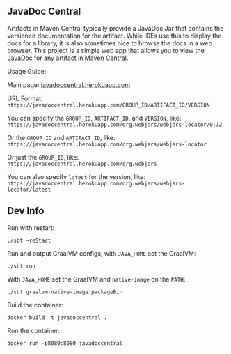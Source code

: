 JavaDoc Central
---------------

Artifacts in Maven Central typically provide a JavaDoc Jar that contains the versioned documentation for the artifact.  While IDEs use this to display the docs for a library, it is also sometimes nice to browse the docs in a web browser.  This project is a simple web app that allows you to view the JavaDoc for any artifact in Maven Central.

Usage Guide:

Main page: [javadoccentral.herokuapp.com](http://javadoccentral.herokuapp.com)

URL Format: `https://javadoccentral.herokuapp.com/GROUP_ID/ARTIFACT_ID/VERSION`

You can specify the `GROUP_ID`, `ARTIFACT_ID`, and `VERSION`, like:  
`https://javadoccentral.herokuapp.com/org.webjars/webjars-locator/0.32`

Or the `GROUP_ID` and `ARTIFACT_ID`, like:  
`https://javadoccentral.herokuapp.com/org.webjars/webjars-locator`

Or just the `GROUP_ID`, like:  
`https://javadoccentral.herokuapp.com/org.webjars`

You can also specify `latest` for the version, like:  
`https://javadoccentral.herokuapp.com/org.webjars/webjars-locator/latest`

## Dev Info

Run with restart:
```
./sbt ~reStart
```

Run and output GraalVM configs, with `JAVA_HOME` set the GraalVM:
```
./sbt run
```

With `JAVA_HOME` set the GraalVM and `native-image` on the `PATH`:
```
./sbt graalvm-native-image:packageBin
```

Build the container:
```
docker build -t javadoccentral .
```

Run the container:
```
docker run -p8080:8080 javadoccentral
```
